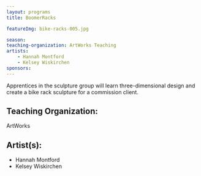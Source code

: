 ```yaml
---
layout: programs
title: BoomerRacks

featureImg: bike-racks-005.jpg

season:
teaching-organization: ArtWorks Teaching
artists:
    - Hannah Montford
    - Kelsey Wiskirchen
sponsors:
---
```


Apprentices in the sculpture group will learn three-dimensional design and create a bike rack sculpture for a commission client.


## Teaching Organization:
ArtWorks

## Artist(s):
- Hannah Montford
- Kelsey Wiskirchen
